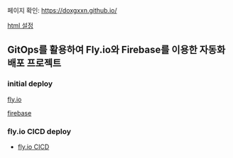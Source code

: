    

페이지 확인: https://doxgxxn.github.io/

[html 설정](https://github.com/doxgxxn/WILT/issues/68)

## GitOps를 활용하여 Fly.io와 Firebase를 이용한 자동화 배포 프로젝트

### initial deploy

[fly.io](https://github.com/doxgxxn/WILT/issues/78)

[firebase](https://github.com/doxgxxn/WILT/issues/77)


### fly.io CICD deploy

- [fly.io CICD](https://github.com/doxgxxn/doxgxxn.github.io/pull/11)

